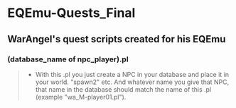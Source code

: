 # EQEmu-Quests_Final
## WarAngel's quest scripts created for his EQEmu

###  (database_name of npc_player).pl
> * With this .pl you just create a NPC in your database and place it in your world. "spawn2" etc. And whatever name you give that NPC, that name in the database should match the name of this .pl (example "wa_M-player01.pl").
